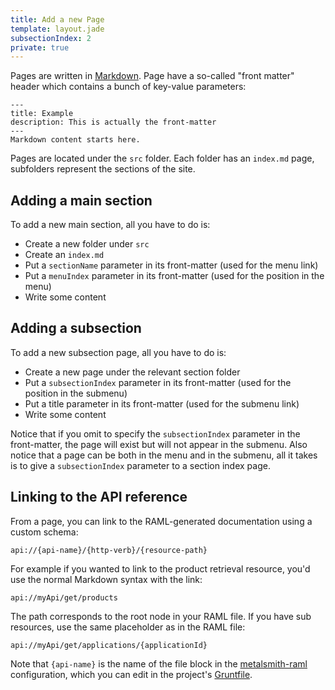 ```yaml
---
title: Add a new Page
template: layout.jade
subsectionIndex: 2
private: true
---
```

 
Pages are written in [Markdown][md]. Page have a so-called "front matter" header which contains a bunch of key-value parameters:

	---
	title: Example
	description: This is actually the front-matter
	---
	Markdown content starts here.

 
Pages are located under the `src` folder. Each folder has an `index.md` page,
subfolders represent the sections of the site.


## Adding a main section

To add a new main section, all you have to do is:

 - Create a new folder under `src`
 - Create an `index.md`
 - Put a `sectionName` parameter in its front-matter (used for the menu link)
 - Put a `menuIndex` parameter in its front-matter (used for the position in
   the menu)
 - Write some content


## Adding a subsection

To add a new subsection page, all you have to do is:

 - Create a new page under the relevant section folder
 - Put a `subsectionIndex` parameter in its front-matter (used for the position
   in the submenu)
 - Put a title parameter in its front-matter (used for the submenu link)
 - Write some content

Notice that if you omit to specify the `subsectionIndex` parameter in the 
front-matter, the page will exist but will not appear in the submenu. Also 
notice that a page can be both in the menu and in the submenu, all it takes is 
to give a `subsectionIndex` parameter to a section index page.
   

## Linking to the API reference

From a page, you can link to the RAML-generated documentation using a custom 
schema:

	api://{api-name}/{http-verb}/{resource-path}

For example if you wanted to link to the product retrieval resource, you'd use the normal Markdown syntax with the link:

	api://myApi/get/products

The path corresponds to the root node in your RAML file. If you have sub 
resources, use the same placeholder as in the RAML file:

	api://myApi/get/applications/{applicationId}

Note that `{api-name}` is the name of the file block in the
[metalsmith-raml][metalsmith-raml] configuration, which you can edit in the
project's [Gruntfile][gh-gruntfile].


[md]: http://daringfireball.net/projects/markdown/syntax
[gh-gruntfile]: https://github.com/lotaris/apidoc-seed/Gruntfile.js
[metalsmith-raml]: https://github.com/lotaris/metalsmith-raml#files